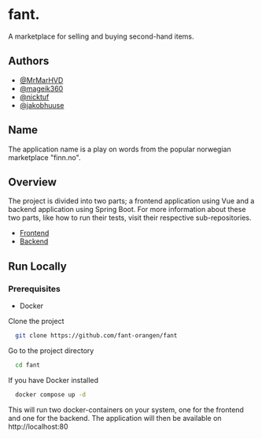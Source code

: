 
# fant.

A marketplace for selling and buying second-hand items.




## Authors

- [@MrMarHVD](https://github.com/MrMarHVD)
- [@mageik360](https://github.com/mageik360)
- [@nicktuf](https://github.com/nicktuf)
- [@jakobhuuse](https://github.com/jakobhuuse)


## Name
The application name is a play on words from the popular norwegian marketplace "finn.no".
## Overview

The project is divided into two parts; a frontend application using Vue and a backend application using Spring Boot. For more information about these two parts, like how to run their tests, visit their respective sub-repositories.

- [Frontend](https://github.com/fant-orangen/fant/tree/dev/frontend)
- [Backend](https://github.com/fant-orangen/fant/tree/dev/backend)
## Run Locally
### Prerequisites
- Docker

Clone the project

```bash
  git clone https://github.com/fant-orangen/fant
```

Go to the project directory

```bash
  cd fant
```

If you have Docker installed
```bash
  docker compose up -d
```
This will run two docker-containers on your system, one for the frontend and one for the backend. The application will then be available on http://localhost:80
